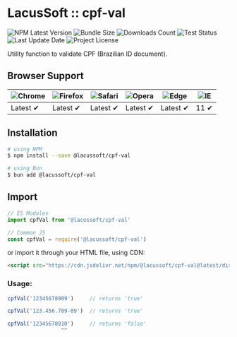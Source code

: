 # LacusSoft :: cpf-val

![NPM Latest Version](https://img.shields.io/npm/v/@lacussoft/cpf-val)
![Bundle Size](https://img.shields.io/bundlephobia/min/@lacussoft/cpf-val?label=bundle%20size)
![Downloads Count](https://img.shields.io/npm/dm/@lacussoft/cpf-val.svg)
![Test Status](https://img.shields.io/github/actions/workflow/status/juliolmuller/br-utils-js/ci.yml?label=ci/cd)
![Last Update Date](https://img.shields.io/github/last-commit/juliolmuller/br-utils-js)
![Project License](https://img.shields.io/github/license/juliolmuller/br-utils-js)

Utility function to validate CPF (Brazilian ID document).

## Browser Support

![Chrome](https://raw.github.com/alrra/browser-logos/master/src/chrome/chrome_48x48.png) | ![Firefox](https://raw.github.com/alrra/browser-logos/master/src/firefox/firefox_48x48.png) | ![Safari](https://raw.github.com/alrra/browser-logos/master/src/safari/safari_48x48.png) | ![Opera](https://raw.github.com/alrra/browser-logos/master/src/opera/opera_48x48.png) | ![Edge](https://raw.github.com/alrra/browser-logos/master/src/edge/edge_48x48.png) | ![IE](https://raw.github.com/alrra/browser-logos/master/src/archive/internet-explorer_9-11/internet-explorer_9-11_48x48.png) |
--- | --- | --- | --- | --- | --- |
Latest ✔ | Latest ✔ | Latest ✔ | Latest ✔ | Latest ✔ | 11 ✔ |

## Installation

```bash
# using NPM
$ npm install --save @lacussoft/cpf-val

# using Bun
$ bun add @lacussoft/cpf-val
```

## Import

```js
// ES Modules
import cpfVal from '@lacussoft/cpf-val'

// Common JS
const cpfVal = require('@lacussoft/cpf-val')
```

or import it through your HTML file, using CDN:

```html
<script src="https://cdn.jsdelivr.net/npm/@lacussoft/cpf-val@latest/dist/cpf-val.min.js"></script>
```

### Usage:

```js
cpfVal('12345678909')     // returns 'true'

cpfVal('123.456.789-09')  // returns 'true'

cpfVal('12345678910')     // returns 'false'
                 ^^
```

